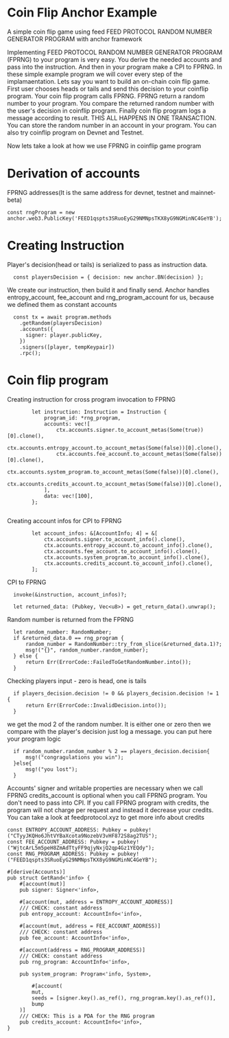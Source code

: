 # Coin Flip Anchor Example
A simple coin flip game using feed FEED PROTOCOL RANDOM NUMBER GENERATOR PROGRAM with anchor framework


Implementing FEED PROTOCOL RANDOM NUMBER GENERATOR PROGRAM (FPRNG) to your program is very easy. You derive the needed accounts and pass into the instruction. And then in your program make a CPI to FPRNG. 
In these simple example program we will cover every step of the implamaentation.
Lets say you want to build an on-chain coin flip game. 
First user chooses heads or tails and send this decision to your coinflip program. 
Your coin flip program calls FPRNG. 
FPRNG return a random number to your program.
You compare the returned random number with the user's decision in coinflip program.
Finally coin flip program logs a message according to result.
THIS ALL HAPPENS IN ONE TRANSACTION.
You can store the random number in an account in your program.
You can also try coinflip program on Devnet and Testnet.

Now lets take a look at how we use FPRNG in coinflip game program

# Derivation of accounts



FPRNG addresses(It is the same address for devnet, testnet and mainnet-beta)
```
const rngProgram = new anchor.web3.PublicKey('FEED1qspts3SRuoEyG29NMNpsTKX8yG9NGMinNC4GeYB');
```


# Creating Instruction

Player's decision(head or tails) is serialized to pass as instruction data. 
```
  const playersDecision = { decision: new anchor.BN(decision) };
```
        
We create our instruction, then build it and finally send. Anchor handles entropy_account, fee_account and rng_program_account for us, because we defined them as constant accounts

```
  const tx = await program.methods
    .getRandom(playersDecision)
    .accounts({
      signer: player.publicKey,
    })
    .signers([player, tempKeypair])
    .rpc();

```   
# Coin flip program


Creating instruction for cross program invocation to FPRNG

```
        let instruction: Instruction = Instruction {
            program_id: *rng_program,
            accounts: vec![
                ctx.accounts.signer.to_account_metas(Some(true))[0].clone(),
                ctx.accounts.entropy_account.to_account_metas(Some(false))[0].clone(),
                ctx.accounts.fee_account.to_account_metas(Some(false))[0].clone(),
                ctx.accounts.system_program.to_account_metas(Some(false))[0].clone(),
                ctx.accounts.credits_account.to_account_metas(Some(false))[0].clone(),
            ],
            data: vec![100],
        };


```

Creating account infos for CPI to FPRNG
```
        let account_infos: &[AccountInfo; 4] = &[
            ctx.accounts.signer.to_account_info().clone(),
            ctx.accounts.entropy_account.to_account_info().clone(),
            ctx.accounts.fee_account.to_account_info().clone(),
            ctx.accounts.system_program.to_account_info().clone(),
            ctx.accounts.credits_account.to_account_info().clone(),
        ];
```
CPI to FPRNG
```
  invoke(&instruction, account_infos)?;

  let returned_data: (Pubkey, Vec<u8>) = get_return_data().unwrap();
```

Random number is returned from the FPRNG
```
  let random_number: RandomNumber;
  if &returned_data.0 == rng_program {
      random_number = RandomNumber::try_from_slice(&returned_data.1)?;
      msg!("{}", random_number.random_number);
  } else {
      return Err(ErrorCode::FailedToGetRandomNumber.into());
  }
```
Checking players input - zero is head, one is tails
```
  if players_decision.decision != 0 && players_decision.decision != 1 {
      return Err(ErrorCode::InvalidDecision.into());
  }
```  
we get the mod 2 of the random number. It is either one or zero
then we compare with the player's decision just log a message. you can put here your program logic
```
  if random_number.random_number % 2 == players_decision.decision{
      msg!("congragulations you win");
  }else{
      msg!("you lost");
  }
```
Accounts' signer and writable properties are necessary when we call FPRNG
credits_account is optional when you call FPRNG program. You don't need to pass into CPI. 
If you call FPRNG program with credits, the program will not charge per request and instead it decrease your credits.
You can take a look at feedprotocol.xyz to get more info about credits 
```
const ENTROPY_ACCOUNT_ADDRESS: Pubkey = pubkey!("CTyyJKQHo6JhtVYBaXcota9NozebV3vHF872S8ag2TUS");
const FEE_ACCOUNT_ADDRESS: Pubkey = pubkey!("WjtcArL5m5peH8ZmAdTtyFF9qjyNxjQ2qp4Gz1YEQdy");
const RNG_PROGRAM_ADDRESS: Pubkey = pubkey!("FEED1qspts3SRuoEyG29NMNpsTKX8yG9NGMinNC4GeYB");

#[derive(Accounts)]
pub struct GetRand<'info> {
    #[account(mut)]
    pub signer: Signer<'info>,

    #[account(mut, address = ENTROPY_ACCOUNT_ADDRESS)]
    /// CHECK: constant address
    pub entropy_account: AccountInfo<'info>,

    #[account(mut, address = FEE_ACCOUNT_ADDRESS)]
    /// CHECK: constant address
    pub fee_account: AccountInfo<'info>,

    #[account(address = RNG_PROGRAM_ADDRESS)]
    /// CHECK: constant address
    pub rng_program: AccountInfo<'info>,

    pub system_program: Program<'info, System>,

        #[account(
        mut,
        seeds = [signer.key().as_ref(), rng_program.key().as_ref()],
        bump
    )]
    /// CHECK: This is a PDA for the RNG program
    pub credits_account: AccountInfo<'info>,
}
```
